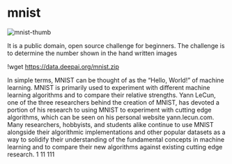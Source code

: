 # mnist
![mnist-thumb](https://user-images.githubusercontent.com/27857345/191260404-0afda3a3-7221-40b6-a0c4-db7f1c4de56b.jpg)

 It is a public domain, open source challenge 
for beginners.
The challenge is to determine the number shown in the hand written images 

!wget https://data.deepai.org/mnist.zip 

In simple terms, MNIST can be thought of as the “Hello, World!” of machine learning. MNIST is primarily used to experiment with different machine learning algorithms and to compare their relative strengths. Yann LeCun, one of the three researchers behind the creation of MNIST, has devoted a portion of his research to using MNIST to experiment with cutting edge algorithms, which can be seen on his personal website yann.lecun.com. Many researchers, hobbyists, and students alike continue to use MNIST alongside their algorithmic implementations and other popular datasets as a way to solidify their understanding of the fundamental concepts in machine learning and to compare their new algorithms against existing cutting edge research.
1
11
111
